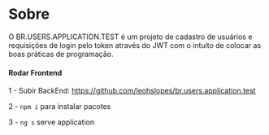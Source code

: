 # Sobre

O BR.USERS.APPLICATION.TEST é um projeto de cadastro de usuários e requisições de login pelo token através do JWT com o intuíto de colocar as boas práticas de programação.

#### Rodar Frontend
1 - Subir BackEnd: https://github.com/leohslopes/br.users.application.test

2 - `npm i` para instalar pacotes

3 - `ng s` serve application
